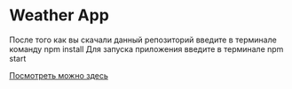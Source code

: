 # Weather App

После того как вы скачали данный репозиторий введите в терминале команду npm install
Для запуска приложения введите в терминале npm start

[Посмотреть можно здесь](https://machapurin.github.io/weather-app)
